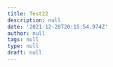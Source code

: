 ```yaml
---
title: Test22
description: null
date: '2021-12-28T20:15:54.974Z'
author: null
tags: null
type: null
draft: null
---
```


